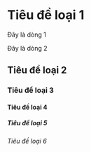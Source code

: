 # Tiêu đề loại 1
Đây là dòng 1

Đây là dòng 2

## Tiêu đề loại 2
### Tiêu đề loại 3
#### Tiêu đề loại 4
##### Tiêu đề loại 5
###### Tiêu đề loại 6
